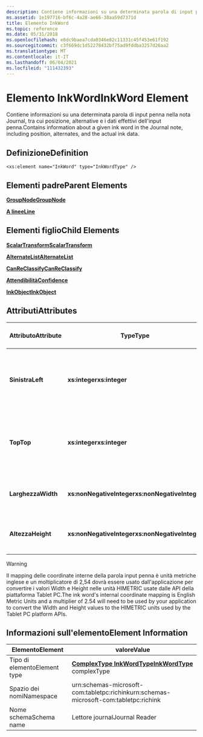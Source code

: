 ```yaml
---
description: Contiene informazioni su una determinata parola di input penna nella nota Journal, tra cui posizione, alternative e i dati effettivi dell'input penna.
ms.assetid: 1e197716-bf6c-4a28-ae66-38aa59d7371d
title: Elemento InkWord
ms.topic: reference
ms.date: 05/31/2018
ms.openlocfilehash: e8dc9baea7cda0346e82c11331c45f453e61f192
ms.sourcegitcommit: c3f669dc1d52278432bf75ad9fddba3257d26aa2
ms.translationtype: MT
ms.contentlocale: it-IT
ms.lasthandoff: 06/04/2021
ms.locfileid: "111432393"
---
```

# <a name="inkword-element"></a><span data-ttu-id="18c91-103">Elemento InkWord</span><span class="sxs-lookup"><span data-stu-id="18c91-103">InkWord Element</span></span>

<span data-ttu-id="18c91-104">Contiene informazioni su una determinata parola di input penna nella nota Journal, tra cui posizione, alternative e i dati effettivi dell'input penna.</span><span class="sxs-lookup"><span data-stu-id="18c91-104">Contains information about a given ink word in the Journal note, including position, alternates, and the actual ink data.</span></span>

## <a name="definition"></a><span data-ttu-id="18c91-105">Definizione</span><span class="sxs-lookup"><span data-stu-id="18c91-105">Definition</span></span>

``` syntax
<xs:element name="InkWord" type="InkWordType" />
```

## <a name="parent-elements"></a><span data-ttu-id="18c91-106">Elementi padre</span><span class="sxs-lookup"><span data-stu-id="18c91-106">Parent Elements</span></span>

[<span data-ttu-id="18c91-107">**GroupNode**</span><span class="sxs-lookup"><span data-stu-id="18c91-107">**GroupNode**</span></span>](groupnode-element.md)

[<span data-ttu-id="18c91-108">**A linee**</span><span class="sxs-lookup"><span data-stu-id="18c91-108">**Line**</span></span>](line-element.md)

## <a name="child-elements"></a><span data-ttu-id="18c91-109">Elementi figlio</span><span class="sxs-lookup"><span data-stu-id="18c91-109">Child Elements</span></span>

[<span data-ttu-id="18c91-110">**ScalarTransform**</span><span class="sxs-lookup"><span data-stu-id="18c91-110">**ScalarTransform**</span></span>](scalartransform-element.md)

[<span data-ttu-id="18c91-111">**AlternateList**</span><span class="sxs-lookup"><span data-stu-id="18c91-111">**AlternateList**</span></span>](alternatelist-element.md)

[<span data-ttu-id="18c91-112">**CanReClassify**</span><span class="sxs-lookup"><span data-stu-id="18c91-112">**CanReClassify**</span></span>](canreclassify-element.md)

[<span data-ttu-id="18c91-113">**Attendibilità**</span><span class="sxs-lookup"><span data-stu-id="18c91-113">**Confidence**</span></span>](confidence-element.md)

[<span data-ttu-id="18c91-114">**InkObject**</span><span class="sxs-lookup"><span data-stu-id="18c91-114">**InkObject**</span></span>](inkobject-element.md)

## <a name="attributes"></a><span data-ttu-id="18c91-115">Attributi</span><span class="sxs-lookup"><span data-stu-id="18c91-115">Attributes</span></span>



| <span data-ttu-id="18c91-116">Attributo</span><span class="sxs-lookup"><span data-stu-id="18c91-116">Attribute</span></span>  | <span data-ttu-id="18c91-117">Type</span><span class="sxs-lookup"><span data-stu-id="18c91-117">Type</span></span>                      | <span data-ttu-id="18c91-118">Obbligatoria</span><span class="sxs-lookup"><span data-stu-id="18c91-118">Required</span></span> | <span data-ttu-id="18c91-119">Descrizione</span><span class="sxs-lookup"><span data-stu-id="18c91-119">Description</span></span>                                                                             | <span data-ttu-id="18c91-120">Valori possibili</span><span class="sxs-lookup"><span data-stu-id="18c91-120">Possible Values</span></span>           |
|------------|---------------------------|----------|-----------------------------------------------------------------------------------------|---------------------------|
| <span data-ttu-id="18c91-121">**Sinistra**</span><span class="sxs-lookup"><span data-stu-id="18c91-121">**Left**</span></span>   | <span data-ttu-id="18c91-122">**xs:integer**</span><span class="sxs-lookup"><span data-stu-id="18c91-122">**xs:integer**</span></span>            | <span data-ttu-id="18c91-123">Obbligatoria</span><span class="sxs-lookup"><span data-stu-id="18c91-123">Required</span></span> | <span data-ttu-id="18c91-124">Distanza dall'origine al punto più a sinistra nel rettangolo di selezione per l'elemento.</span><span class="sxs-lookup"><span data-stu-id="18c91-124">The distance from the origin to the leftmost point in the bounding box for the element.</span></span> | <span data-ttu-id="18c91-125">Qualsiasi numero intero.</span><span class="sxs-lookup"><span data-stu-id="18c91-125">Any integer.</span></span>              |
| <span data-ttu-id="18c91-126">**Top**</span><span class="sxs-lookup"><span data-stu-id="18c91-126">**Top**</span></span>    | <span data-ttu-id="18c91-127">**xs:integer**</span><span class="sxs-lookup"><span data-stu-id="18c91-127">**xs:integer**</span></span>            | <span data-ttu-id="18c91-128">Obbligatoria</span><span class="sxs-lookup"><span data-stu-id="18c91-128">Required</span></span> | <span data-ttu-id="18c91-129">Distanza dall'origine al punto più in alto nel rettangolo di selezione per l'elemento.</span><span class="sxs-lookup"><span data-stu-id="18c91-129">The distance from the origin to the topmost point in the bounding box for the element.</span></span>  | <span data-ttu-id="18c91-130">Qualsiasi numero intero.</span><span class="sxs-lookup"><span data-stu-id="18c91-130">Any integer.</span></span>              |
| <span data-ttu-id="18c91-131">**Larghezza**</span><span class="sxs-lookup"><span data-stu-id="18c91-131">**Width**</span></span>  | <span data-ttu-id="18c91-132">**xs:nonNegativeInteger**</span><span class="sxs-lookup"><span data-stu-id="18c91-132">**xs:nonNegativeInteger**</span></span> | <span data-ttu-id="18c91-133">Obbligatoria</span><span class="sxs-lookup"><span data-stu-id="18c91-133">Required</span></span> | <span data-ttu-id="18c91-134">Larghezza del rettangolo di selezione per l'elemento.</span><span class="sxs-lookup"><span data-stu-id="18c91-134">The width of the bounding box for the element.</span></span>                                          | <span data-ttu-id="18c91-135">Qualsiasi numero intero non negativo.</span><span class="sxs-lookup"><span data-stu-id="18c91-135">Any non-negative integer.</span></span> |
| <span data-ttu-id="18c91-136">**Altezza**</span><span class="sxs-lookup"><span data-stu-id="18c91-136">**Height**</span></span> | <span data-ttu-id="18c91-137">**xs:nonNegativeInteger**</span><span class="sxs-lookup"><span data-stu-id="18c91-137">**xs:nonNegativeInteger**</span></span> | <span data-ttu-id="18c91-138">Obbligatoria</span><span class="sxs-lookup"><span data-stu-id="18c91-138">Required</span></span> | <span data-ttu-id="18c91-139">Altezza del rettangolo di selezione per l'elemento.</span><span class="sxs-lookup"><span data-stu-id="18c91-139">The height of the bounding box for the element.</span></span>                                         | <span data-ttu-id="18c91-140">Qualsiasi numero intero non negativo.</span><span class="sxs-lookup"><span data-stu-id="18c91-140">Any non-negative integer.</span></span> |



 

> [!WARNING]
> <span data-ttu-id="18c91-141">Il mapping delle coordinate interne della parola input penna è unità metriche inglese e un moltiplicatore di 2,54 dovrà essere usato dall'applicazione per convertire i valori Width e Height nelle unità HIMETRIC usate dalle API della piattaforma Tablet PC.</span><span class="sxs-lookup"><span data-stu-id="18c91-141">The ink word's internal coordinate mapping is English Metric Units and a multiplier of 2.54 will need to be used by your application to convert the Width and Height values to the HIMETRIC units used by the Tablet PC platform APIs.</span></span>

 

## <a name="element-information"></a><span data-ttu-id="18c91-142">Informazioni sull'elemento</span><span class="sxs-lookup"><span data-stu-id="18c91-142">Element Information</span></span>



|  <span data-ttu-id="18c91-143">Elemento</span><span class="sxs-lookup"><span data-stu-id="18c91-143">Element</span></span>     | <span data-ttu-id="18c91-144">valore</span><span class="sxs-lookup"><span data-stu-id="18c91-144">Value</span></span>                                                     |
|--------------|-------------------------------------------------------------|
| <span data-ttu-id="18c91-145">Tipo di elemento</span><span class="sxs-lookup"><span data-stu-id="18c91-145">Element type</span></span> | <span data-ttu-id="18c91-146">[**ComplexType InkWordType**](inkwordtype-complex-type.md)</span><span class="sxs-lookup"><span data-stu-id="18c91-146">[**InkWordType**](inkwordtype-complex-type.md) complexType</span></span> |
| <span data-ttu-id="18c91-147">Spazio dei nomi</span><span class="sxs-lookup"><span data-stu-id="18c91-147">Namespace</span></span>    | <span data-ttu-id="18c91-148">urn:schemas-microsoft-com:tabletpc:richink</span><span class="sxs-lookup"><span data-stu-id="18c91-148">urn:schemas-microsoft-com:tabletpc:richink</span></span>                  |
| <span data-ttu-id="18c91-149">Nome schema</span><span class="sxs-lookup"><span data-stu-id="18c91-149">Schema name</span></span>  | <span data-ttu-id="18c91-150">Lettore journal</span><span class="sxs-lookup"><span data-stu-id="18c91-150">Journal Reader</span></span>                                              |



 

 

 



